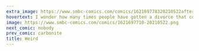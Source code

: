 ```yaml
---
extra_image: https://www.smbc-comics.com/comics/162169778320210522after.png
hovertext: I wonder how many times people have gotten a divorce that could've been avoided with a timely granola bar.
image: https://www.smbc-comics.com/comics/1621697710-20210522.png
next_comic: nobody
prev_comic: carbonite
title: Weird
---
```


